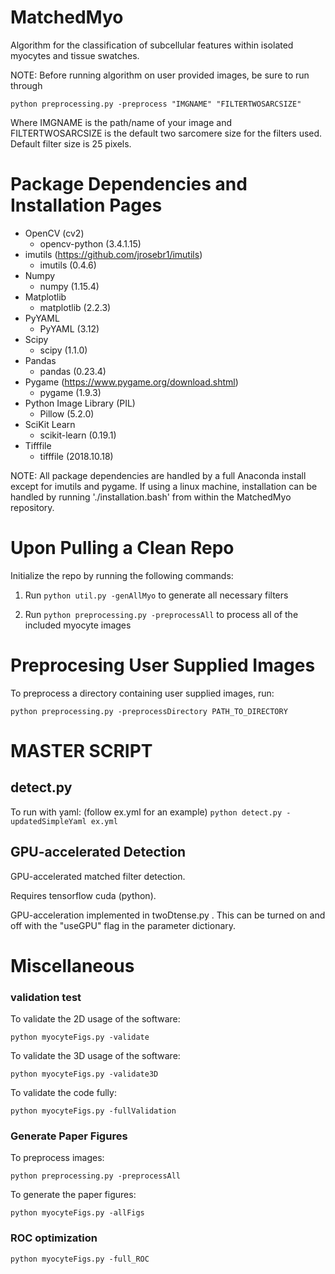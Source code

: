 # MatchedMyo

Algorithm for the classification of subcellular features within isolated myocytes and tissue swatches. 

NOTE: Before running algorithm on user provided images, be sure to run through

```
python preprocessing.py -preprocess "IMGNAME" "FILTERTWOSARCSIZE"
```

Where IMGNAME is the path/name of your image and FILTERTWOSARCSIZE 
is the default two sarcomere size for the filters used. Default filter size is 25 pixels.

# Package Dependencies and Installation Pages
- OpenCV (cv2)
  - opencv-python (3.4.1.15)
- imutils (https://github.com/jrosebr1/imutils)
  - imutils (0.4.6)
- Numpy
  - numpy (1.15.4)
- Matplotlib
  - matplotlib (2.2.3)
- PyYAML
  - PyYAML (3.12)
- Scipy
  - scipy (1.1.0)
- Pandas
  - pandas (0.23.4)
- Pygame (https://www.pygame.org/download.shtml)
  - pygame (1.9.3)
- Python Image Library (PIL)
  - Pillow (5.2.0)
- SciKit Learn
  - scikit-learn (0.19.1)
- Tifffile
  - tifffile (2018.10.18)

NOTE: All package dependencies are handled by a full Anaconda install except for imutils and pygame.
If using a linux machine, installation can be handled by running './installation.bash' from within the MatchedMyo repository.

# Upon Pulling a Clean Repo
Initialize the repo by running the following commands:

1. Run `python util.py -genAllMyo` to generate all necessary filters

2. Run `python preprocessing.py -preprocessAll` to process all of the included myocyte images

# Preprocesing User Supplied Images
To preprocess a directory containing user supplied images, run:

`python preprocessing.py -preprocessDirectory PATH_TO_DIRECTORY`

# MASTER SCRIPT 
## detect.py 
To run with yaml: (follow ex.yml for an example) 
`python detect.py -updatedSimpleYaml ex.yml`


## GPU-accelerated Detection
GPU-accelerated matched filter detection.

Requires tensorflow cuda (python).

GPU-acceleration implemented in twoDtense.py . This can be turned on and off with the "useGPU" flag in the parameter dictionary.

# Miscellaneous 

### validation test
To validate the 2D usage of the software:

`python myocyteFigs.py -validate`

To validate the 3D usage of the software:

`python myocyteFigs.py -validate3D`

To validate the code fully:

`python myocyteFigs.py -fullValidation`

### Generate Paper Figures
To preprocess images:

`python preprocessing.py -preprocessAll`

To generate the paper figures:

`python myocyteFigs.py -allFigs`

### ROC optimization

`python myocyteFigs.py -full_ROC`
